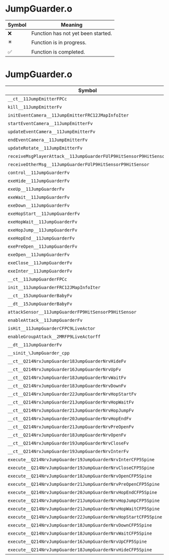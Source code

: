 # JumpGuarder.o
| Symbol | Meaning 
| ------------- | ------------- 
| :x: | Function has not yet been started. 
| :eight_pointed_black_star: | Function is in progress. 
| :white_check_mark: | Function is completed. 


# JumpGuarder.o
| Symbol | Decompiled? |
| ------------- | ------------- |
| `__ct__11JumpEmitterFPCc` | :x: |
| `kill__11JumpEmitterFv` | :x: |
| `initEventCamera__11JumpEmitterFRC12JMapInfoIter` | :x: |
| `startEventCamera__11JumpEmitterFv` | :x: |
| `updateEventCamera__11JumpEmitterFv` | :x: |
| `endEventCamera__11JumpEmitterFv` | :x: |
| `updateRotate__11JumpEmitterFv` | :x: |
| `receiveMsgPlayerAttack__11JumpGuarderFUlP9HitSensorP9HitSensor` | :x: |
| `receiveOtherMsg__11JumpGuarderFUlP9HitSensorP9HitSensor` | :x: |
| `control__11JumpGuarderFv` | :x: |
| `exeHide__11JumpGuarderFv` | :x: |
| `exeUp__11JumpGuarderFv` | :x: |
| `exeWait__11JumpGuarderFv` | :x: |
| `exeDown__11JumpGuarderFv` | :x: |
| `exeHopStart__11JumpGuarderFv` | :x: |
| `exeHopWait__11JumpGuarderFv` | :x: |
| `exeHopJump__11JumpGuarderFv` | :x: |
| `exeHopEnd__11JumpGuarderFv` | :x: |
| `exePreOpen__11JumpGuarderFv` | :x: |
| `exeOpen__11JumpGuarderFv` | :x: |
| `exeClose__11JumpGuarderFv` | :x: |
| `exeInter__11JumpGuarderFv` | :x: |
| `__ct__11JumpGuarderFPCc` | :x: |
| `init__11JumpGuarderFRC12JMapInfoIter` | :x: |
| `__ct__15JumpGuarderBabyFv` | :x: |
| `__dt__15JumpGuarderBabyFv` | :x: |
| `attackSensor__11JumpGuarderFP9HitSensorP9HitSensor` | :x: |
| `enableAttack__11JumpGuarderFv` | :x: |
| `isHit__11JumpGuarderCFPC9LiveActor` | :x: |
| `enableGroupAttack__2MRFP9LiveActorff` | :x: |
| `__dt__11JumpGuarderFv` | :x: |
| `__sinit_\JumpGuarder_cpp` | :x: |
| `__ct__Q214NrvJumpGuarder18JumpGuarderNrvHideFv` | :x: |
| `__ct__Q214NrvJumpGuarder16JumpGuarderNrvUpFv` | :x: |
| `__ct__Q214NrvJumpGuarder18JumpGuarderNrvWaitFv` | :x: |
| `__ct__Q214NrvJumpGuarder18JumpGuarderNrvDownFv` | :x: |
| `__ct__Q214NrvJumpGuarder22JumpGuarderNrvHopStartFv` | :x: |
| `__ct__Q214NrvJumpGuarder21JumpGuarderNrvHopWaitFv` | :x: |
| `__ct__Q214NrvJumpGuarder21JumpGuarderNrvHopJumpFv` | :x: |
| `__ct__Q214NrvJumpGuarder20JumpGuarderNrvHopEndFv` | :x: |
| `__ct__Q214NrvJumpGuarder21JumpGuarderNrvPreOpenFv` | :x: |
| `__ct__Q214NrvJumpGuarder18JumpGuarderNrvOpenFv` | :x: |
| `__ct__Q214NrvJumpGuarder19JumpGuarderNrvCloseFv` | :x: |
| `__ct__Q214NrvJumpGuarder19JumpGuarderNrvInterFv` | :x: |
| `execute__Q214NrvJumpGuarder19JumpGuarderNrvInterCFP5Spine` | :x: |
| `execute__Q214NrvJumpGuarder19JumpGuarderNrvCloseCFP5Spine` | :x: |
| `execute__Q214NrvJumpGuarder18JumpGuarderNrvOpenCFP5Spine` | :x: |
| `execute__Q214NrvJumpGuarder21JumpGuarderNrvPreOpenCFP5Spine` | :x: |
| `execute__Q214NrvJumpGuarder20JumpGuarderNrvHopEndCFP5Spine` | :x: |
| `execute__Q214NrvJumpGuarder21JumpGuarderNrvHopJumpCFP5Spine` | :x: |
| `execute__Q214NrvJumpGuarder21JumpGuarderNrvHopWaitCFP5Spine` | :x: |
| `execute__Q214NrvJumpGuarder22JumpGuarderNrvHopStartCFP5Spine` | :x: |
| `execute__Q214NrvJumpGuarder18JumpGuarderNrvDownCFP5Spine` | :x: |
| `execute__Q214NrvJumpGuarder18JumpGuarderNrvWaitCFP5Spine` | :x: |
| `execute__Q214NrvJumpGuarder16JumpGuarderNrvUpCFP5Spine` | :x: |
| `execute__Q214NrvJumpGuarder18JumpGuarderNrvHideCFP5Spine` | :x: |
